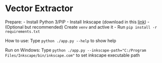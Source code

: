 Vector Extractor
================

Prepare:
    - Install Python 3/PIP
    - Install Inkscape (download in this [link](https://inkscape.org/release))
    - (Optional but recommended) Create `venv` and active it 
    - Run `pip install -r requirements.txt`

How to use:
Type `python ./app.py --help` to show help

Run on Windows:
Type `python ./app.py --inkscape-path="C:/Program Files/Inkscape/bin/inkscape.com"` to set inkscape executable path